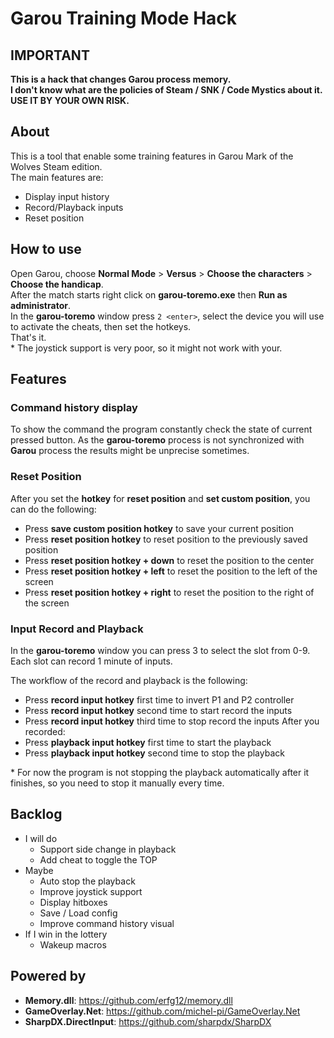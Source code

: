 # Garou Training Mode Hack


## IMPORTANT

**This is a hack that changes Garou process memory.**  
**I don't know what are the policies of Steam / SNK / Code Mystics about it.**  
**USE IT BY YOUR OWN RISK.**  


## About

This is a tool that enable some training features in Garou Mark of the Wolves Steam edition.  
The main features are:

  - Display input history
  - Record/Playback inputs
  - Reset position


## How to use

Open Garou, choose **Normal Mode** > **Versus** > **Choose the characters** > **Choose the handicap**.  
After the match starts right click on **garou-toremo.exe** then **Run as administrator**.  
In the **garou-toremo** window press `2 <enter>`, select the device you will use to activate the cheats, then set the hotkeys.  
That's it.  
\* The joystick support is very poor, so it might not work with your.


## Features

### Command history display

To show the command the program constantly check the state of current pressed button. As the **garou-toremo** process is not synchronized with **Garou** process the results might be unprecise sometimes.

### Reset Position

After you set the **hotkey** for **reset position** and **set custom position**, you can do the following:

- Press **save custom position hotkey** to save your current position
- Press **reset position hotkey** to reset position to the previously saved position
- Press **reset position hotkey + down** to reset the position to the center
- Press **reset position hotkey + left** to reset the position to the left of the screen
- Press **reset position hotkey + right** to reset the position to the right of the screen

### Input Record and Playback

In the **garou-toremo** window you can press 3 to select the slot from 0-9. Each slot can record 1 minute of inputs.  

The workflow of the record and playback is the following:  
  - Press **record input hotkey** first time to invert P1 and P2 controller
  - Press **record input hotkey** second time to start record the inputs
  - Press **record input hotkey** third time to stop record the inputs
After you recorded:  
  - Press **playback input hotkey** first time to start the playback
  - Press **playback input hotkey** second time to stop the playback

\* For now the program is not stopping the playback automatically after it finishes, so you need to stop it manually every time.  


## Backlog

  - I will do
    - Support side change in playback
    - Add cheat to toggle the TOP
  - Maybe
    - Auto stop the playback
    - Improve joystick support
    - Display hitboxes
    - Save / Load config
    - Improve command history visual
  - If I win in the lottery
    - Wakeup macros
    
## Powered by

- **Memory.dll**: https://github.com/erfg12/memory.dll
- **GameOverlay.Net**: https://github.com/michel-pi/GameOverlay.Net
- **SharpDX.DirectInput**: https://github.com/sharpdx/SharpDX
